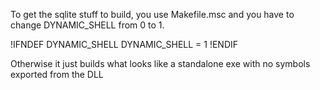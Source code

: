 To get the sqlite stuff to build, you use Makefile.msc and you have to change DYNAMIC_SHELL from 0 to 1.

!IFNDEF DYNAMIC_SHELL
DYNAMIC_SHELL = 1
!ENDIF

Otherwise it just builds what looks like a standalone exe with no symbols exported from the DLL
